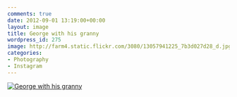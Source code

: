 ```yaml
---
comments: true
date: 2012-09-01 13:19:00+00:00
layout: image
title: George with his granny
wordpress_id: 275
image: http://farm4.static.flickr.com/3080/13057941225_7b3d027d28_d.jpg
categories:
- Photography
- Instagram
---
```


[![George with his granny][thm]][img]

[thm]: //farm4.static.flickr.com/3080/13057941225_7b3d027d28_d.jpg
[img]: //www.flickr.com/photos/richard-perry/13057941225/
